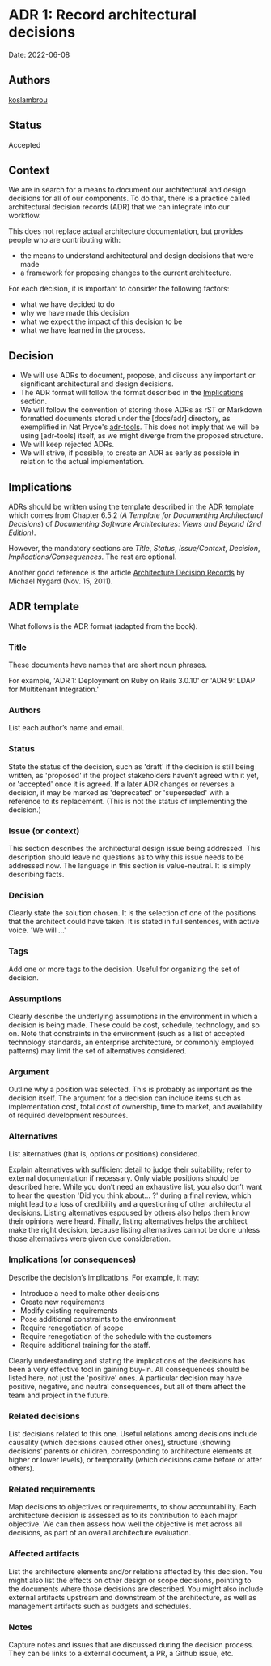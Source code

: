 # ADR 1: Record architectural decisions

Date: 2022-06-08

## Authors

[koslambrou](mailto:konstantinos.lambrou@iohk.io)

## Status

Accepted

## Context

We are in search for a means to document our architectural and design decisions for all of our components.
To do that, there is a practice called architectural decision records (ADR) that we can
integrate into our workflow.

This does not replace actual architecture documentation, but provides people who are contributing with:

- the means to understand architectural and design decisions that were made
- a framework for proposing changes to the current architecture.

For each decision, it is important to consider the following factors:

- what we have decided to do
- why we have made this decision
- what we expect the impact of this decision to be
- what we have learned in the process.

## Decision

- We will use ADRs to document, propose, and discuss any important or significant architectural and design decisions.
- The ADR format will follow the format described in the [Implications](#implications) section.
- We will follow the convention of storing those ADRs as rST or Markdown formatted documents stored under the [docs/adr] directory, as exemplified in Nat Pryce's [adr-tools](https://github.com/npryce/adr-tools).
This does not imply that we will be using [adr-tools] itself, as we might diverge from the proposed structure.
- We will keep rejected ADRs.
- We will strive, if possible, to create an ADR as early as possible in relation to the actual implementation.

## Implications

ADRs should be written using the template described in the [ADR template](#adr-template) which comes from Chapter 6.5.2 (*A Template for Documenting Architectural Decisions*) of *Documenting Software Architectures: Views and Beyond (2nd Edition)*.

However, the mandatory sections are *Title*, *Status*, *Issue/Context*, *Decision*, *Implications/Consequences*. The rest are optional.

Another good reference is the article [Architecture Decision Records](https://cognitect.com/blog/2011/11/15/documenting-architecture-decisions) by Michael Nygard (Nov. 15, 2011).

## ADR template

What follows is the ADR format (adapted from the book).

### Title

These documents have names that are short noun phrases.

For example, 'ADR 1: Deployment on Ruby on Rails 3.0.10' or 'ADR 9: LDAP for Multitenant Integration.'

### Authors

List each author’s name and email.

### Status

State the status of the decision, such as 'draft' if the decision is still being written, as 'proposed' if the project stakeholders haven’t agreed with it yet, or 'accepted' once it is agreed. If a later ADR changes or reverses a decision, it may be marked as 'deprecated' or 'superseded' with a reference to its replacement. (This is not the status of implementing the decision.)

### Issue (or context)

This section describes the architectural design issue being addressed. This description should leave no questions as to why this issue needs to be addressed now. The language in this section is value-neutral. It is simply describing facts.

### Decision

Clearly state the solution chosen. It is the selection of one of the positions that the architect could have taken. It is stated in full sentences, with active voice. 'We will …'

### Tags

Add one or more tags to the decision. Useful for organizing the set of decision.

### Assumptions

Clearly describe the underlying assumptions in the environment in which a decision is being made. These could be cost, schedule, technology, and so on. Note that constraints in the environment (such as a list of accepted technology standards, an enterprise architecture, or commonly employed patterns) may limit the set of alternatives considered.

### Argument

Outline why a position was selected. This is probably as important as the decision itself. The argument for a decision can include items such as implementation cost, total cost of ownership, time to market, and availability of required development resources.

### Alternatives

List alternatives (that is, options or positions) considered.

Explain alternatives with sufficient detail to judge their suitability; refer to external documentation if necessary. Only viable positions should be described here. While you don’t need an exhaustive list, you also don’t want to hear the question 'Did you think about… ?' during a final review, which might lead to a loss of credibility and a questioning of other architectural decisions. Listing alternatives espoused by others also helps them know their opinions were heard. Finally, listing alternatives helps the architect make the right decision, because listing alternatives cannot be done unless those alternatives were given due consideration.

### Implications (or consequences)

Describe the decision’s implications. For example, it may:

* Introduce a need to make other decisions
* Create new requirements
* Modify existing requirements
* Pose additional constraints to the environment
* Require renegotiation of scope
* Require renegotiation of the schedule with the customers
* Require additional training for the staff.

Clearly understanding and stating the implications of the decisions has been a very effective tool in gaining buy-in. All consequences should be listed here, not just the 'positive' ones. A particular decision may have positive, negative, and neutral consequences, but all of them affect the team and project in the future.

### Related decisions

List decisions related to this one. Useful relations among decisions include causality (which decisions caused other ones), structure (showing decisions’ parents or children, corresponding to architecture elements at higher or lower levels), or temporality (which decisions came before or after others).

### Related requirements

Map decisions to objectives or requirements, to show accountability. Each architecture decision is assessed as to its contribution to each major objective. We can then assess how well the objective is met across all decisions, as part of an overall architecture evaluation.

### Affected artifacts

List the architecture elements and/or relations affected by this decision. You might also list the effects on other design or scope decisions, pointing to the documents where those decisions are described. You might also include external artifacts upstream and downstream of the architecture, as well as management artifacts such as budgets and schedules.

### Notes

Capture notes and issues that are discussed during the decision process. They can be links to a external document, a PR, a Github issue, etc.
